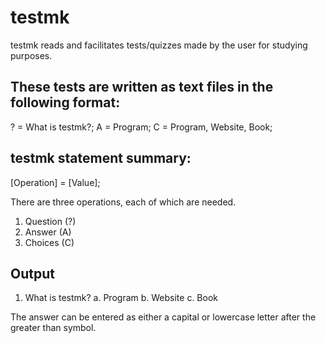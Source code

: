 # testmk

testmk reads and facilitates tests/quizzes made by the user
for studying purposes.

## These tests are written as text files in the following format:

? = What is testmk?;
A = Program;
C = Program, Website, Book;

## testmk statement summary:

[Operation] = [Value];

There are three operations, each of which are needed.

1. Question (?)
2. Answer   (A)
3. Choices  (C)

## Output

1. What is testmk?
a. Program
b. Website
c. Book
>

The answer can be entered as either a capital or lowercase letter after the
greater than symbol.
